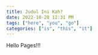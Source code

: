 ```yaml
---
title: Judul Ini Kah?
date: 2022-10-28 12:31 PM
tags: ["here", "you", "go"]
categories: ["is", "this", "it"]
---
```



Hello Pages!!!
